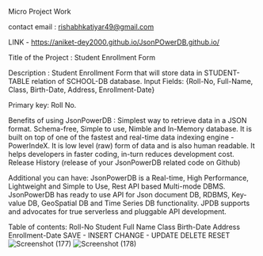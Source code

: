 Micro Project Work

contact email : rishabhkatiyar49@gmail.com

LINK - https://aniket-dey2000.github.io/JsonPOwerDB.github.io/

Title of the Project : Student Enrollment Form

Description : Student Enrollment Form that will store data in STUDENT-TABLE relation of SCHOOL-DB database. Input Fields: {Roll-No, Full-Name, Class, Birth-Date, Address, Enrollment-Date}

Primary key: Roll No.

Benefits of using JsonPowerDB : Simplest way to retrieve data in a JSON format. Schema-free, Simple to use, Nimble and In-Memory database. It is built on top of one of the fastest and real-time data indexing engine - PowerIndeX. It is low level (raw) form of data and is also human readable. It helps developers in faster coding, in-turn reduces development cost. Release History (release of your JsonPowerDB related code on Github)

Additional you can have: JsonPowerDB is a Real-time, High Performance, Lightweight and Simple to Use, Rest API based Multi-mode DBMS. JsonPowerDB has ready to use API for Json document DB, RDBMS, Key-value DB, GeoSpatial DB and Time Series DB functionality. JPDB supports and advocates for true serverless and pluggable API development.

Table of contents: Roll-No Student Full Name Class Birth-Date Address Enrollment-Date SAVE - INSERT CHANGE - UPDATE DELETE RESET
![Screenshot (177)](https://github.com/user-attachments/assets/894defa2-4f27-479a-9ff3-7cb67d198433)
![Screenshot (178)](https://github.com/user-attachments/assets/15db1507-d969-4a65-a100-022b76df2fa6)

